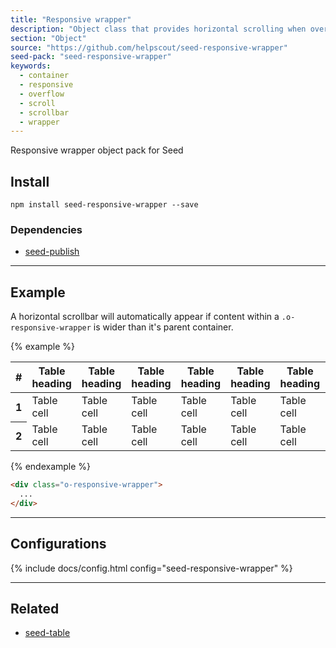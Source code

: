 ```yaml
---
title: "Responsive wrapper"
description: "Object class that provides horizontal scrolling when overflow occurs."
section: "Object"
source: "https://github.com/helpscout/seed-responsive-wrapper"
seed-pack: "seed-responsive-wrapper"
keywords:
  - container
  - responsive
  - overflow
  - scroll
  - scrollbar
  - wrapper
---
```


Responsive wrapper object pack for Seed


## Install

```
npm install seed-responsive-wrapper --save
```



### Dependencies

* [seed-publish](/seed/packs/seed-publish)



---



## Example

A horizontal scrollbar will automatically appear if content within a `.o-responsive-wrapper` is wider than it's parent container.

{% example %}
<div class="o-responsive-wrapper">
  <table class="c-table">
    <thead>
      <tr>
        <th>#</th>
        <th>Table heading</th>
        <th>Table heading</th>
        <th>Table heading</th>
        <th>Table heading</th>
        <th>Table heading</th>
        <th>Table heading</th>
        <th>Table heading</th>
        <th>Table heading</th>
        <th>Table heading</th>
        <th>Table heading</th>
      </tr>
    </thead>
    <tbody>
      <tr>
        <th scope="row">1</th>
        <td>Table cell</td>
        <td>Table cell</td>
        <td>Table cell</td>
        <td>Table cell</td>
        <td>Table cell</td>
        <td>Table cell</td>
        <td>Table cell</td>
        <td>Table cell</td>
        <td>Table cell</td>
        <td>Table cell</td>
      </tr>
      <tr>
        <th scope="row">2</th>
        <td>Table cell</td>
        <td>Table cell</td>
        <td>Table cell</td>
        <td>Table cell</td>
        <td>Table cell</td>
        <td>Table cell</td>
        <td>Table cell</td>
        <td>Table cell</td>
        <td>Table cell</td>
        <td>Table cell</td>
      </tr>
    </tbody>
  </table>
</div>
{% endexample %}

```html
<div class="o-responsive-wrapper">
  ...
</div>
```



---



## Configurations

{% include docs/config.html config="seed-responsive-wrapper" %}



----



## Related

* [seed-table](/seed/packs/seed-table)
